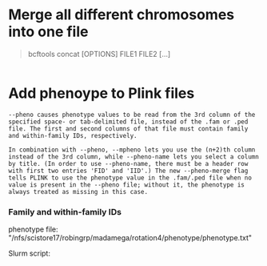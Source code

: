 # Merge all different chromosomes into one file

> bcftools concat [OPTIONS] FILE1 FILE2 […​]

```ruby


```


# Add phenoype to Plink files

```
--pheno causes phenotype values to be read from the 3rd column of the specified space- or tab-delimited file, instead of the .fam or .ped file. The first and second columns of that file must contain family and within-family IDs, respectively.

In combination with --pheno, --mpheno lets you use the (n+2)th column instead of the 3rd column, while --pheno-name lets you select a column by title. (In order to use --pheno-name, there must be a header row with first two entries 'FID' and 'IID'.) The new --pheno-merge flag tells PLINK to use the phenotype value in the .fam/.ped file when no value is present in the --pheno file; without it, the phenotype is always treated as missing in this case.
```

### Family and within-family IDs

phenotype file: "/nfs/scistore17/robingrp/madamega/rotation4/phenotype/phenotype.txt"


Slurm script:

``` ruby


```
